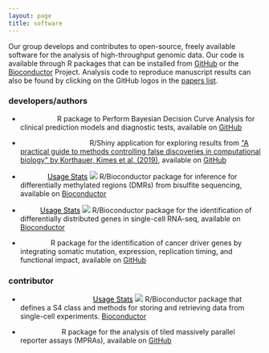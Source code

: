 ```yaml
---
layout: page
title: software
---
```


<!-- Google tag (gtag.js) -->
<script async src="https://www.googletagmanager.com/gtag/js?id=G-76MC7WLYHX"></script>
<script>
  window.dataLayer = window.dataLayer || [];
  function gtag(){dataLayer.push(arguments);}
  gtag('js', new Date());

  gtag('config', 'G-76MC7WLYHX');
</script>

Our group develops and contributes to open-source, freely available software for the analysis of 
high-throughput genomic data. Our code is available through R packages that
can be installed from [GitHub](https://github.com/) 
or the [Bioconductor](https://bioconductor.org) Project. Analysis code to reproduce 
manuscript results can also be found by clicking on the GitHub logos in the [papers list](https://kkorthauer.org/pages/papers.html).

### developers/authors

- <a  style="color: white;" class="btn btn-primary" href="https://github.com/giulianonetto/bayesdca">bayesDCA</a> 
 R package to Perform Bayesian Decision Curve Analysis for clinical prediction models and diagnostic tests, available on [GitHub](https://github.com/giulianonetto/bayesdca)

- <a  style="color: white;" class="btn btn-primary" href="https://github.com/kdkorthauer/benchmarkfdr-shiny">benchmarkfdr-shiny</a> 
  R/Shiny application for exploring results from ["A practical guide to methods controlling false discoveries in computational biology" by Korthauer, Kimes et al. (2019)](https://genomebiology.biomedcentral.com/articles/10.1186/s13059-019-1716-1), available on [GitHub](https://github.com/kdkorthauer/benchmarkfdr-shiny)

- <a style="color: white;" class="btn btn-primary" href="https://bioconductor.org/packages/dmrseq">dmrseq</a> 
  <a style="color: black;" class="btn" href="https://bioconductor.org/packages/stats/bioc/dmrseq/">Usage Stats</a> 
  <img src="https://bioconductor.org/shields/years-in-bioc/dmrseq.svg">
R/Bioconductor package for inference for differentially methylated regions (DMRs) from bisulfite sequencing, available on [Bioconductor](https://bioconductor.org/packages/dmrseq)
		       
- <a  style="color: white;" class="btn btn-primary" href="https://bioconductor.org/packages/scDD">scDD</a> 
  <a style="color: black;" class="btn" href="https://bioconductor.org/packages/stats/bioc/scDD/">Usage Stats</a> 
  <img src="https://bioconductor.org/shields/years-in-bioc/scDD.svg">
R/Bioconductor package for the identification of differentially distributed genes in single-cell RNA-seq, available on [Bioconductor](https://bioconductor.org/packages/scDD)
		    
- <a  style="color: white;" class="btn btn-primary" href="https://github.com/kdkorthauer/MADGiC">MADGiC</a> 
  R package for the identification of cancer driver genes by integrating somatic mutation, expression, replication timing, and functional impact, available on [GitHub](https://github.com/kdkorthauer/MADGiC)

### contributor 

- <a  style="color: white;" class="btn btn-primary" href="https://bioconductor.org/packages/SingleCellExperiment">SingleCellExperiment</a> 
  <a style="color: black;" class="btn" href="https://bioconductor.org/packages/stats/bioc/SingleCellExperiment/">Usage Stats</a> 
  <img src="https://bioconductor.org/shields/years-in-bioc/SingleCellExperiment.svg">
R/Bioconductor package that defines a S4 class and methods for storing and retrieving data from single-cell experiments. [Bioconductor](https://bioconductor.org/packages/SingleCellExperiment)

- <a  style="color: white;" class="btn btn-primary" href="https://github.com/cshukla/oligoGames">oligoGames</a> 
R package for the analysis of tiled massively parallel reporter assays (MPRAs), available on [GitHub](https://github.com/kdkorthauer/MADGiC)
